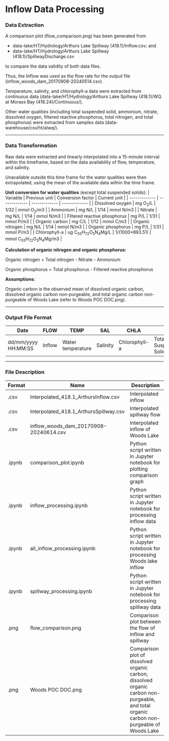# Inflow Data Processing

### Data Extraction
A comparison plot (flow_comparison.png) has been generated from 

- data-lake/HT/Hydrology/Arthurs Lake Spillway (418.1)/Inflow.csv; and
- data-lake/HT/Hydrology/Arthurs Lake Spillway (418.1)/SpillwayDischarge.csv

to compare the data validity of both data files.

Thus, the Inflow was used as the flow rate for the output file (inflow_woods_dam_20170908-20240514.csv).

Temperature, salinity, and chlorophyll-a data were extracted from continuous data (data-lake/HT/Hydrology/Arthurs Lake Spillway (418.1)/WQ at Morass Bay (418.24)/Continuous/).

Other water qualities (including total suspended solid, ammonium, nitrate, dissolved oxygen, filtered reactive phosphorus, total nitrogen, and total phosphorus) were extracted from samples data (data-warehouse/csv/ht/alwq/).

---

### Data Transformation
Raw data were extracted and linearly interpolated into a 15-minute interval within the timeframe, based on the data availability of flow, temperature, and salinity.

Unavailable outside this time frame for the water qualities were then extrapolated, using the mean of the available data within the time frame.

**Unit conversion for water qualities** (except total suspended solids):
| Variable | Previous unit | Conversion factor | Current unit |
| ------------- | ------------- | ------------- | ------------- |
| Dissolved oxygen | mg O<sub>2</sub>/L | 1/32 | mmol O<sub>2</sub>/m3 |
| Ammonium | mg N/L | 1/14 | mmol N/m3 |
| Nitrate | mg N/L | 1/14 | mmol N/m3 |
| Filtered reactive phosphorus | mg P/L | 1/31 | mmol P/m3 |
| Organic carbon | mg C/L | 1/12 | mmol C/m3 |
| Organic nitrogen | mg N/L | 1/14 | mmol N/m3 |
| Organic phosphorus | mg P/L | 1/31 | mmol P/m3 |
| Chlorophyll-a | ug C<sub>55</sub>H<sub>72</sub>O<sub>5</sub>N<sub>4</sub>Mg/L | 1/(1000*893.51) | mmol C<sub>55</sub>H<sub>72</sub>O<sub>5</sub>N<sub>4</sub>Mg/m3 |

**Calculation of organic nitrogen and organic phosphorus:**

Organic nitrogen = Total nitrogen - Nitrate - Ammonium

Organic phosphorus = Total phosphorus - Filtered reactive phosphorus

**Assumptions:**

Organic carbon is the observed mean of dissolved organic carbon, dissolved organic carbon non-purgeable, and total organic carbon non-purgeable of Woods Lake (refer to Woods POC DOC.png).

---

### Output File Format
| Date  | FLOW | TEMP | SAL | CHLA | SS | NH4 | NO3 | OXY | FRP | ON | OP | OC | ZEROS | ONES |
| ------------- | ------------- | ------------- | ------------- | ------------- | ------------- | ------------- | ------------- | ------------- | ------------- | ------------- | ------------- | ------------- | ------------- | ------------- |
| dd/mm/yyyy HH:MM:SS | Inflow | Water temperature | Salinity | Chlorophyll-a | Total Suspended Solids | Ammonium | Nitrate | Dissolved Oxygen | Filtered Reactive Phosphorus | Organic nitrogen | Organic phosphorus | Organic carbon | 0s | 1s |

---

### File Description
| Format  | Name  | Description  |
| ------------- | ------------- | ------------- |
| .csv  | Interpolated_418.1_ArthursInflow.csv | Interpolated inflow |
| .csv  | Interpolated_418.1_ArthursSpillway.csv | Interpolated spillway flow |
| .csv  | inflow_woods_dam_20170908-20240614.csv | Interpolated inflow of Woods Lake |
| .ipynb  | comparison_plot.ipynb | Python script written in Jupyter notebook for plotting comparison graph|
| .ipynb  | inflow_processing.ipynb | Python script written in Jupyter notebook for processing inflow data|
| .ipynb  | all_inflow_processing.ipynb | Python script written in Jupyter notebook for processing Woods lake inflow|
| .ipynb  | spillway_processing.ipynb | Python script written in Jupyter notebook for processing spillway data|
| .png  | flow_comparison.png | Comparison plot between the flow of inflow and spillway |
| .png  | Woods POC DOC.png | Comparison plot of dissolved organic carbon, dissolved organic carbon non-purgeable, and total organic carbon non-purgeable of Woods Lake |
